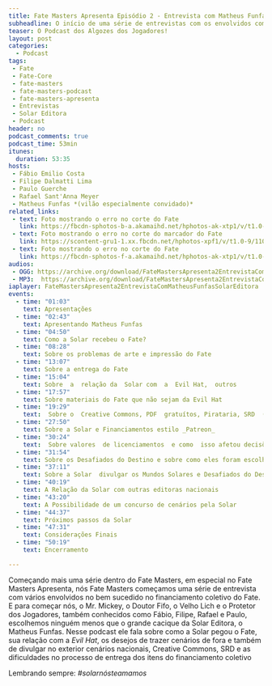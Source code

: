 ```yaml
---
title: Fate Masters Apresenta Episódio 2 - Entrevista com Matheus Funfas (Solar Editora)
subheadline: O início de uma série de entrevistas com os envolvidos com o FATE
teaser: O Podcast dos Algozes dos Jogadores!
layout: post
categories:
  - Podcast
tags:
 - Fate
 - Fate-Core
 - fate-masters
 - fate-masters-podcast
 - fate-masters-apresenta
 - Entrevistas
 - Solar Editora
 - Podcast
header: no
podcast_comments: true 
podcast_time: 53min
itunes:
  duration: 53:35
hosts:
 - Fábio Emilio Costa
 - Filipe Dalmatti Lima
 - Paulo Guerche 
 - Rafael Sant'Anna Meyer
 - Matheus Funfas *(vilão especialmente convidado)*
related_links:
 - text: Foto mostrando o erro no corte do Fate
   link: https://fbcdn-sphotos-b-a.akamaihd.net/hphotos-ak-xtp1/v/t1.0-9/11709652_861182910584511_809982867151089919_n.jpg?oh=e350d1a514c3b38751e22463732ae01d&oe=56151E4B&__gda__=1448853950_7c835241be81c6c5df7de19e30520348
 - text: Foto mostrando o erro no corte do marcador do Fate
   link: https://scontent-gru1-1.xx.fbcdn.net/hphotos-xpf1/v/t1.0-9/11039283_861183473917788_2622760840335748111_n.jpg?oh=54ddfec5446084564d30ee864d8dcc35&oe=56226E2B
 - text: Foto mostrando o erro no corte do Fate
   link: https://fbcdn-sphotos-f-a.akamaihd.net/hphotos-ak-xtp1/v/t1.0-9/11698618_861183590584443_736237538289153633_n.jpg?oh=1f60086d291718c1bb6ef59fcaa5cb9e&oe=5610CD90&__gda__=1448372581_c4480b5f6b8eb49c584901338f06cc1b
audios:
 - OGG: https://archive.org/download/FateMastersApresenta2EntrevistaComMatheusFunfasSolarEditora/Fate%20Masters%20Apresenta%20%232%20-%20Entrevista%20com%20Matheus%20Funfas%20%28Solar%20Editora%29.ogg
 - MP3:  https://archive.org/download/FateMastersApresenta2EntrevistaComMatheusFunfasSolarEditora/Fate%20Masters%20Apresenta%20%232%20-%20Entrevista%20com%20Matheus%20Funfas%20%28Solar%20Editora%29.mp3
iaplayer: FateMastersApresenta2EntrevistaComMatheusFunfasSolarEditora
events:
  - time: "01:03"
    text: Apresentações
  - time: "02:43"
    text: Apresentando Matheus Funfas
  - time: "04:50"
    text: Como a Solar recebeu o Fate?
  - time: "08:28"
    text: Sobre os problemas de arte e impressão do Fate
  - time: "13:07"
    text: Sobre a entrega do Fate
  - time: "15:04"
    text: Sobre  a  relação da  Solar com  a  Evil Hat,  outros            licenciamentos e o _Worlds of Adventure_
  - time: "17:57"
    text: Sobre materiais do Fate que não sejam da Evil Hat
  - time: "19:29"
    text:  Sobre o  Creative Commons, PDF  gratuítos, Pirataria, SRD  (_System Reference  Document_)  e  _Pay What  You  Want_
  - time: "27:50"
    text: Sobre a Solar e Financiamentos estilo _Patreon_
  - time: "30:24"
    text:  Sobre valores  de licenciamentos  e como  isso afetou decisões no Financiamento Coletivo
  - time: "31:54"
    text: Sobre os Desafiados do Destino e sobre como eles foram escolhidos
  - time: "37:11"
    text: Sobre a Solar  divulgar os Mundos Solares e Desafiados do Destino
  - time: "40:19"
    text: A Relação da Solar com outras editoras nacionais
  - time: "43:20"
    text: A Possibilidade de um concurso de cenários pela Solar
  - time: "44:37"
    text: Próximos passos da Solar
  - time: "47:31"
    text: Considerações Finais
  - time: "50:19"
    text: Encerramento

---
```


Começando mais uma  série dentro do Fate Masters, em  especial no Fate
Masters Apresenta, nós Fate Masters  começamos uma série de entrevista
com vários  envolvidos no  bem sucedido  no financiamento  coletivo do
Fate. E para começar nós, o Mr.  Mickey, o Doutor Fifo, o Velho Lich e
o Protetor dos Jogadores, também conhecidos como Fábio, Filipe, Rafael
e  Paulo, escolhemos  ninguém  menos  que o  grande  cacique da  Solar
Editora, o Matheus  Funfas. Nesse podcast ele fala sobre  como a Solar
pegou  o Fate,  sua relação  com a  *Evil Hat*,  os desejos  de trazer
cenários de fora e também  de divulgar no exterior cenários nacionais,
Creative Commons,  SRD e  as dificuldades no  processo de  entrega dos
itens do financiamento coletivo

Lembrando sempre: _#solarnósteamamos_


